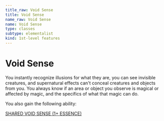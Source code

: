 ```yaml
---
title_raw: Void Sense
title: Void Sense
name_raw: Void Sense
name: Void Sense
type: classes
subtype: elementalist
kind: 1st-level features
---
```


# Void Sense

You instantly recognize illusions for what they are, you can see invisible creatures, and supernatural effects can't conceal creatures and objects from you. You always know if an area or object you observe is magical or affected by magic, and the specifics of what that magic can do.

You also gain the following ability:

[SHARED VOID SENSE (1+ ESSENCE)](./Shared%20Void%20Sense.md)
